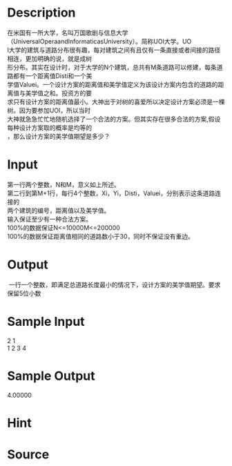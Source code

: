 
# Description

<div class="content"><div>在米国有一所大学，名叫万国歌剧与信息大学（UniversalOperaandInformaticasUniversity）。简称UOI大学。UO</div>
<div>I大学的建筑与道路分布很有趣，每对建筑之间有且仅有一条直接或者间接的路径相连，更加明确的说，就是成树</div>
<div>形分布。其实在设计时，对于大学的N个建筑，总共有M条道路可以修建，每条道路都有一个距离值Disti和一个美</div>
<div>学值Valuei。一个设计方案的距离值和美学值定义为该设计方案内包含的道路的距离值与美学值之和。投资方的要</div>
<div>求只有设计方案的距离值最小。大神出于对树的喜爱所以决定设计方案必须是一棵树。因为要参加UOI，所以当时</div>
<div>大神就急急忙忙地随机选择了一个合法的方案。但其实存在很多合法的方案,假设每种设计方案取的概率是均等的</div>
<div>，那么设计方案的美学值期望是多少？</div></div>

# Input

<div class="content"><div>第一行两个整数，N和M，意义如上所述。</div>
<div>第二行到第M+1行，每行4个整数，Xi，Yi，Disti，Valuei，分别表示这条道路连接的</div>
<div>两个建筑的编号，距离值以及美学值。</div>
<div>输入保证至少有一种合法方案。</div>
<div>100%的数据保证N&lt;=10000M&lt;=200000</div>
<div>100%的数据保证距离值相同的道路数小于30，同时不保证没有重边。</div></div>

# Output

<div class="content"><p> 一行一个整数，即满足总道路长度最小的情况下，设计方案的美学值期望。要求保留5位小数</p></div>

# Sample Input

<div class="content"><span class="sampledata">2 1<br/>
1 2 3 4</span></div>

# Sample Output

<div class="content"><span class="sampledata">4.00000</span></div>

# Hint

<div class="content"><p></p></div>

# Source

<div class="content"><p><a href="problemset.php?search="></a></p></div>

